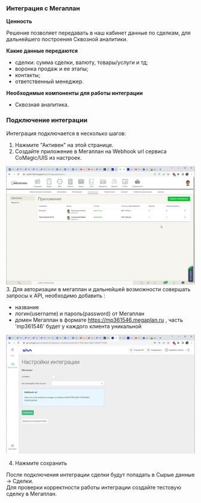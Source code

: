 ### Интеграция с Мегаплан
**Ценность**   

Решение позволяет передавать в наш кабинет данные по сделкам, для дальнейшего построения Сквозной аналитики.

 **Какие данные передаются**   
- сделки: сумма сделки, валюту, товары/услуги и тд;  
- воронка продаж и ее этапы;  
- контакты;  
- ответственный менеджер.  

**Необходимые компоненты для работы интеграции**  
- Сквозная аналитика.  

### Подключение интеграции 

Интеграция подключается в несколько шагов:

1. Нажмите "Активен" на этой странице.
2. Создайте приложение в Мегаплан на Webhook url сервиса CoMagic/UIS из настроек. 

![image](megaplan_app.gif) 
3. Для авторизации в мегаплан и дальнейшей возможности совершать запросы к API, необходимо добавить :
- название
- логин(username) и пароль(password) от Мегаплан
- домен Мегаплан в формате https://mp361546.megaplan.ru , часть 'mp361546' будет у каждого клиента уникальной

![image](megaplan_auth.gif) 

4.  Нажмите сохранить



После подключения интеграции сделки будут попадать в  Сырые данные -> Сделки.  
Для проверки корректности работы интеграции создайте тестовую сделку в Мегаплан.
